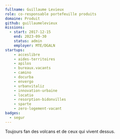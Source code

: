 ```yaml
---
fullname: Guillaume Levieux
role: co-responsable portefeuille produits
domaine: Produit
github: guillaumelevieux
missions:
  - start: 2017-12-15
    end: 2023-09-30
    status: admin
    employer: MTE/DGALN
startups:
    - acceslibre
    - aides-territoires
    - apilos
    - bureaux.vacants
    - camino
    - docurba
    - envergo
    - urbanvitaliz
    - innovation-urbaine
    - locatio
    - resorption-bidonvilles
    - sparte
    - zero-logement-vacant
badges:
  - segur
---
```


Toujours fan des volcans et de ceux qui vivent dessus.
